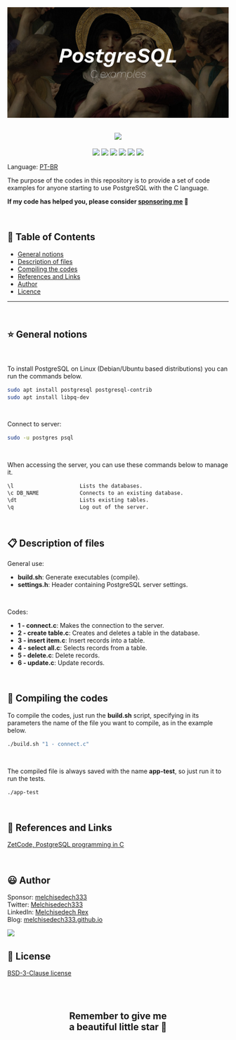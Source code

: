 
<div align='center'>

<img src="images/banner.jpg" >

</div>

<br>

<p align="center">
    <a href="https://github.com/sponsors/melchisedech333"><img src="https://img.shields.io/badge/sponsor-30363D?style=for-the-badge&logo=GitHub-Sponsors&logoColor=#white" ></a>
    <br><br>
    <img src="https://badgen.net/badge/love level/7 of 10/purple" >
    <img src="https://img.shields.io/github/languages/count/melchisedech333/c-postgresql?color=%23f34b7d" >
    <img src="https://img.shields.io/github/languages/top/melchisedech333/c-postgresql?color=%23f34b7d" >
    <img src="https://img.shields.io/github/directory-file-count/melchisedech333/c-postgresql" >
    <img src="https://img.shields.io/github/repo-size/melchisedech333/c-postgresql" >
    <img src="https://img.shields.io/github/license/melchisedech333/c-postgresql" >
</p>

Language: <a href="readme-pt.md">PT-BR</a>

The purpose of the codes in this repository is to provide a set of code examples for anyone starting to use PostgreSQL with the C language.

**If my code has helped you, please consider [sponsoring me](https://github.com/sponsors/melchisedech333) :blue_heart:** 

<br>

:bookmark_tabs: Table of Contents
-----
* [General notions](#star-General-notions)
* [Description of files](#clipboard-Description-of-files)
* [Compiling the codes](#hammer-Compiling-the-codes)
* [References and Links](#link-References-and-Links)
* [Author](#smiley-author)
* [Licence](#scroll-License)
-----

<br>

:star: General notions
---

<br>

To install PostgreSQL on Linux (Debian/Ubuntu based distributions) you can run the commands below.

```bash
sudo apt install postgresql postgresql-contrib
sudo apt install libpq-dev
```

<br>

Connect to server:
```bash
sudo -u postgres psql
```

<br>

When accessing the server, you can use these commands below to manage it.

```
\l                     Lists the databases.
\c DB_NAME             Connects to an existing database.
\dt                    Lists existing tables.
\q                     Log out of the server.
```

<br>

:clipboard: Description of files
---

General use:

- <b>build.sh</b>: Generate executables (compile).
- <b>settings.h</b>: Header containing PostgreSQL server settings.

<br>

Codes:

- <b>1 - connect.c</b>: Makes the connection to the server.
- <b>2 - create table.c</b>: Creates and deletes a table in the database.
- <b>3 - insert item.c</b>: Insert records into a table.
- <b>4 - select all.c</b>: Selects records from a table.
- <b>5 - delete.c</b>: Delete records.
- <b>6 - update.c</b>: Update records.

<br>

:hammer: Compiling the codes
---

To compile the codes, just run the <b>build.sh</b> script, specifying in its parameters the name of the file you want to compile, as in the example below.

```bash
./build.sh "1 - connect.c"
```

<br>

The compiled file is always saved with the name <b>app-test</b>, so just run it to run the tests.

```bash
./app-test
```

<br>

:link: References and Links
---

[ZetCode, PostgreSQL programming in C](https://zetcode.com/db/postgresqlc/)

<br>

:smiley: Author
---

Sponsor: [melchisedech333](https://github.com/sponsors/melchisedech333)<br>
Twitter: [Melchisedech333](https://twitter.com/Melchisedech333)<br>
LinkedIn: [Melchisedech Rex](https://www.linkedin.com/in/melchisedech-rex-724152235/)<br>
Blog: [melchisedech333.github.io](https://melchisedech333.github.io/)<br>

<img src="https://github.com/melchisedech333.png?size=200" height="100" />

<br>

:scroll: License
---

[ BSD-3-Clause license](./license)

<br><br>

<div align="center">

## Remember to give me <br> a beautiful little star :star_struck:

</div>



